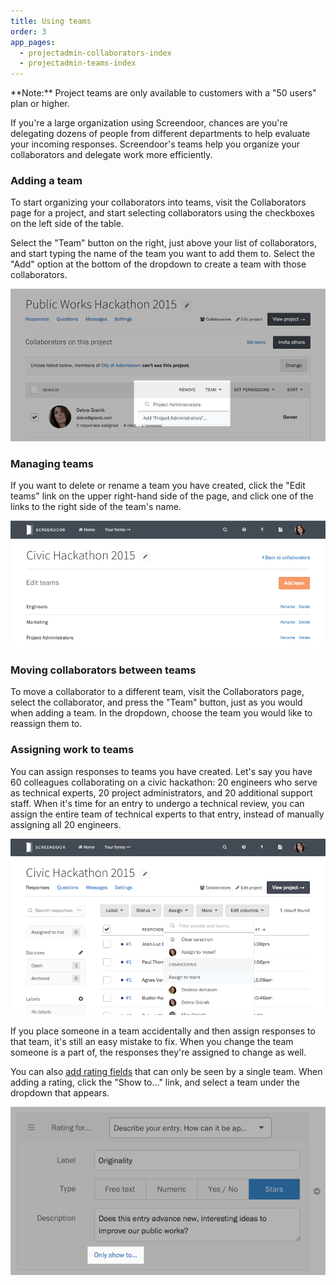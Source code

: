 ```yaml
---
title: Using teams
order: 3
app_pages:
  - projectadmin-collaborators-index
  - projectadmin-teams-index
---
```


<div class='alert'>
    **Note:** Project teams are only available to customers with a "50 users" plan or higher.
</div>

If you're a large organization using Screendoor, chances are you're delegating dozens of people from different departments to help evaluate your incoming responses. Screendoor's teams help you organize your collaborators and delegate work more efficiently.

### Adding a team

To start organizing your collaborators into teams, visit the Collaborators page for a project, and start selecting collaborators using the checkboxes on the left side of the table.

Select the "Team" button on the right, just above your list of collaborators, and start typing the name of the team you want to add them to. Select the "Add" option at the bottom of the dropdown to create a team with those collaborators.

![Adding a team from the Collaborators page.](../images/teams_1.png)

### Managing teams

If you want to delete or rename a team you have created, click the "Edit teams" link on the upper right-hand side of the page, and click one of the links to the right side of the team's name.

![The Edit teams page.](../images/teams_2.png)

### Moving collaborators between teams

To move a collaborator to a different team, visit the Collaborators page, select the collaborator, and press the "Team" button, just as you would when adding a team. In the dropdown, choose the team you would like to reassign them to.

### Assigning work to teams

You can assign responses to teams you have created. Let's say you have 60 colleagues collaborating on a civic hackathon: 20 engineers who serve as technical experts, 20 project administrators, and 20 additional support staff. When it's time for an entry to undergo a technical review, you can assign the entire team of technical experts to that entry, instead of manually assigning all 20 engineers.

![Assigning work to another team.](../images/teams_3.png)

If you place someone in a team accidentally and then assign responses to that team, it's still an easy mistake to fix. When you change the team someone is a part of, the responses they're assigned to change as well.

You can also [add rating fields](/articles/screendoor/evaluation/setting_up_ratings.html) that can only be seen by a single team. When adding a rating, click the "Show to&hellip;" link, and select a team under the dropdown that appears.

![Assigning a rating to a team.](../images/teams_4.png)
